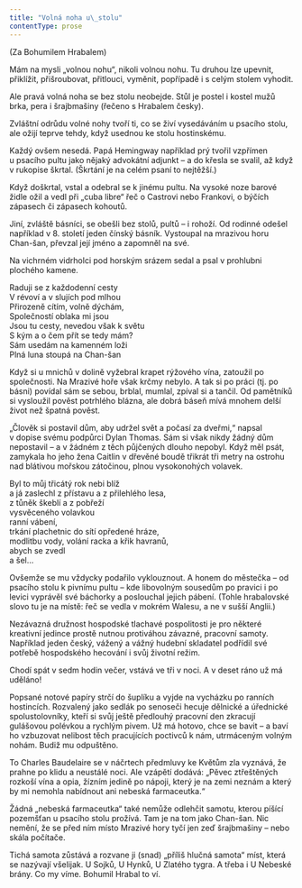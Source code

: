 ```yaml
---
title: "Volná noha u\_stolu"
contentType: prose
---
```


(Za Bohumilem Hrabalem)

Mám na mysli „volnou nohu“, nikoli volnou nohu. Tu druhou lze upevnit, přiklížit, přišroubovat, přitlouci, vyměnit, popřípadě i s celým stolem vyhodit.

Ale pravá volná noha se bez stolu neobejde. Stůl je postel i kostel mužů brka, pera i šrajbmašiny (řečeno s Hrabalem česky).

Zvláštní odrůdu volné nohy tvoří ti, co se živí vysedáváním u psacího stolu, ale ožijí teprve tehdy, když usednou ke stolu hostinskému.

Každý ovšem nesedá. Papá Hemingway například prý tvořil vzpřímen u psacího pultu jako nějaký advokátní adjunkt – a do křesla se svalil, až když v rukopise škrtal. (Škrtání je na celém psaní to nejtěžší.)

Když doškrtal, vstal a odebral se k jinému pultu. Na vysoké noze barové židle ožil a vedl při „cuba libre“ řeč o Castrovi nebo Frankovi, o býčích zápasech či zápasech kohoutů.

Jiní, zvláště básníci, se obešli bez stolů, pultů – i rohoží. Od rodinné odešel například v 8. století jeden čínský básník. Vystoupal na mrazivou horu Chan-šan, převzal její jméno a zapomněl na své.

Na vichrném vidrholci pod horským srázem sedal a psal v prohlubni plochého kamene.

Raduji se z každodenní cesty  
V révoví a v slujích pod mlhou  
Přirozeně cítím, volně dýchám,  
Společností oblaka mi jsou  
Jsou tu cesty, nevedou však k světu  
S kým a o čem přít se tedy mám?  
Sám usedám na kamenném loži  
Plná luna stoupá na Chan-šan

Když si u mnichů v dolině vyžebral krapet rýžového vína, zatoužil po společnosti. Na Mrazivé hoře však krčmy nebylo. A tak si po práci (tj. po básni) povídal sám se sebou, brblal, mumlal, zpíval si a tančil. Od pamětníků si vysloužil pověst potrhlého blázna, ale dobrá báseň mívá mnohem delší život než špatná pověst.

„Člověk si postavil dům, aby udržel svět a počasí za dveřmi,“ napsal v dopise svému podpůrci Dylan Thomas. Sám si však nikdy žádný dům nepostavil – a v žádném z těch půjčených dlouho nepobyl. Když měl psát, zamykala ho jeho žena Caitlin v dřevěné boudě třikrát tři metry na ostrohu nad blátivou mořskou zátočinou, plnou vysokonohých volavek.

Byl to můj třicátý rok nebi blíž  
a já zaslechl z přístavu a z přilehlého lesa,  
z tůněk škeblí a z pobřeží  
vysvěceného volavkou  
ranní vábení,  
trkání plachetnic do sítí opředené hráze,  
modlitbu vody, volání racka a křik havranů,  
abych se zvedl  
a šel…

Ovšemže se mu vždycky podařilo vyklouznout. A honem do městečka – od psacího stolu k pivnímu pultu – kde libovolným sousedům po pravici i po levici vyprávěl své báchorky a poslouchal jejich pábení. (Tohle hrabalovské slovo tu je na místě: řeč se vedla v mokrém Walesu, a ne v sušší Anglii.)

Nezávazná družnost hospodské tlachavé pospolitosti je pro některé kreativní jedince prostě nutnou protiváhou závazné, pracovní samoty. Například jeden český, vážený a vážný hudební skladatel podřídil své potřebě hospodského hecování i svůj životní režim.

Chodí spát v sedm hodin večer, vstává ve tři v noci. A v deset ráno už má uděláno!

Popsané notové papíry strčí do šuplíku a vyjde na vycházku po ranních hostincích. Rozvalený jako sedlák po senoseči hecuje dělnické a úřednické spolustolovníky, kteří si svůj ještě předlouhý pracovní den zkracují gulášovou polévkou a rychlým pivem. Už má hotovo, chce se bavit – a baví ho vzbuzovat nelibost těch pracujících poctivců k nám, utrmáceným volným nohám. Budiž mu odpuštěno.

To Charles Baudelaire se v náčrtech předmluvy ke Květům zla vyznává, že prahne po klidu a neustálé noci. Ale vzápětí dodává: „Pěvec ztřeštěných rozkoší vína a opia, žízním jedině po nápoji, který je na zemi neznám a který by mi nemohla nabídnout ani nebeská farmaceutka.“

Žádná „nebeská farmaceutka“ také nemůže odlehčit samotu, kterou píšící pozemšťan u psacího stolu prožívá. Tam je na tom jako Chan-šan. Nic nemění, že se před ním místo Mrazivé hory tyčí jen zeď šrajbmašiny – nebo skála počítače.

Tichá samota zůstává a rozvane ji (snad) „příliš hlučná samota“ míst, která se nazývají všelijak. U Sojků, U Hynků, U Zlatého tygra. A třeba i U Nebeské brány. Co my víme. Bohumil Hrabal to ví.
